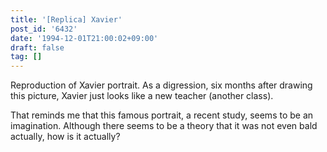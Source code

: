 ```yaml
---
title: '[Replica] Xavier'
post_id: '6432'
date: '1994-12-01T21:00:02+09:00'
draft: false
tag: []
---
```


Reproduction of Xavier portrait. As a digression, six months after drawing this picture, Xavier just looks like a new teacher (another class).

That reminds me that this famous portrait, a recent study, seems to be an imagination. Although there seems to be a theory that it was not even bald actually, how is it actually?